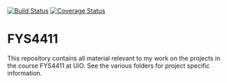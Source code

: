 [![Build Status](https://travis-ci.org/bsamseth/FYS4411.svg?branch=master)](https://travis-ci.org/bsamseth/FYS4411)
[![Coverage Status](https://coveralls.io/repos/github/bsamseth/FYS4411/badge.svg?branch=master)](https://coveralls.io/github/bsamseth/FYS4411?branch=master)

# FYS4411

This repository contains all material relevant to my work on the projects in 
the course FYS4411 at UiO. See the various folders for project specific
information.
